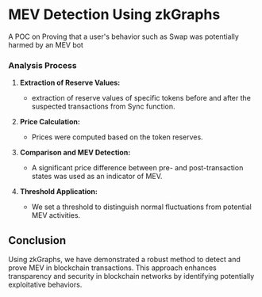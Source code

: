 # MEV Detection Using zkGraphs

A POC on Proving that a user's behavior such as Swap was potentially harmed by an MEV bot

### Analysis Process

1. **Extraction of Reserve Values:**

   - extraction of reserve values of specific tokens before and after the suspected transactions from Sync function.

2. **Price Calculation:**

   - Prices were computed based on the token reserves.

3. **Comparison and MEV Detection:**

   - A significant price difference between pre- and post-transaction states was used as an indicator of MEV.

4. **Threshold Application:**
   - We set a threshold to distinguish normal fluctuations from potential MEV activities.

## Conclusion

Using zkGraphs, we have demonstrated a robust method to detect and prove MEV in blockchain transactions. This approach enhances transparency and security in blockchain networks by identifying potentially exploitative behaviors.
